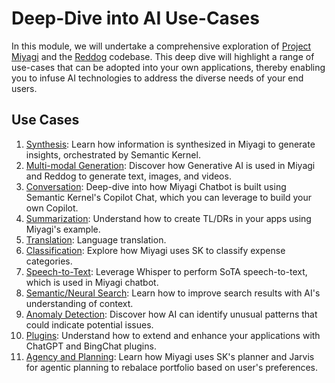 # Deep-Dive into AI Use-Cases 

In this module, we will undertake a comprehensive exploration of [Project Miyagi](https://github.com/Azure-Samples/miyagi) and the [Reddog](https://github.com/Azure/reddog-solutions) codebase. This deep dive will highlight a range of use-cases that can be adopted into your own applications, thereby enabling you to infuse AI technologies to address the diverse needs of your end users.

## Use Cases

1. [Synthesis](./synthesis.md): Learn how information is synthesized in Miyagi to generate insights, orchestrated by Semantic Kernel.
2. [Multi-modal Generation](./generation.md): Discover how Generative AI is used in Miyagi and Reddog to generate text, images, and videos.
3. [Conversation](./synthesis.md): Deep-dive into how Miyagi Chatbot is built using Semantic Kernel's Copilot Chat, which you can leverage to build your own Copilot.
4. [Summarization](./synthesis.md): Understand how to create TL/DRs in your apps using Miyagi's example.
5. [Translation](./synthesis.md): Language translation.
6. [Classification](./synthesis.md): Explore how Miyagi uses SK to classify expense categories.
7. [Speech-to-Text](./synthesis.md): Leverage Whisper to perform SoTA speech-to-text, which is used in Miyagi chatbot.
8. [Semantic/Neural Search](./synthesis.md): Learn how to improve search results with AI's understanding of context.
9. [Anomaly Detection](./synthesis.md): Discover how AI can identify unusual patterns that could indicate potential issues.
10. [Plugins](./synthesis.md): Understand how to extend and enhance your applications with ChatGPT and BingChat plugins.
11. [Agency and Planning](./synthesis.md): Learn how Miyagi uses SK's planner and Jarvis for agentic planning to rebalace portfolio based on user's preferences.
